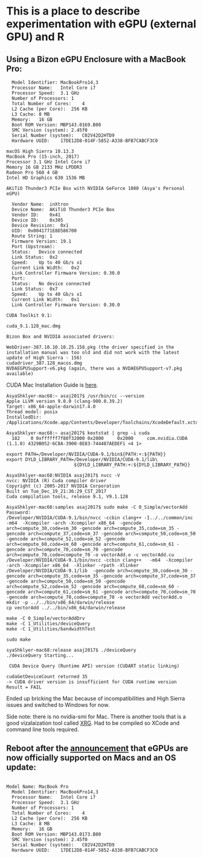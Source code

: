 # This is a place to describe experimentation with eGPU (external GPU) and R

## Using a Bizon eGPU Enclosure with a MacBook Pro:

```
  Model Identifier:	MacBookPro14,3
  Processor Name:	Intel Core i7
  Processor Speed:	3.1 GHz
  Number of Processors:	1
  Total Number of Cores:	4
  L2 Cache (per Core):	256 KB
  L3 Cache:	8 MB
  Memory:	16 GB
  Boot ROM Version:	MBP143.0169.B00
  SMC Version (system):	2.45f0
  Serial Number (system):	C02V42D2HTD9
  Hardware UUID:	17DE12D8-014F-5852-A338-BFB7CABCF3C0

```

```
macOS High Sierra 10.13.3
MacBook Pro (15-inch, 2017)
Processor 3.1 GHz Intel Core i7
Memory 16 GB 2133 MHz LPDDR3
Radeon Pro 560 4 GB
Intel HD Graphics 630 1536 MB
```

```
AKiTiO Thunder3 PCIe Box with NVIDIA GeForce 1080 (Asya's Personal eGPU)

  Vendor Name:	inXtron
  Device Name:	AKiTiO Thunder3 PCIe Box
  Vendor ID:	0x41
  Device ID:	0x305
  Device Revision:	0x1
  UID:	0x0041771E8D586700
  Route String:	1
  Firmware Version:	19.1
  Port (Upstream):
  Status:	Device connected
  Link Status:	0x2
  Speed:	Up to 40 Gb/s x1
  Current Link Width:	0x2
  Link Controller Firmware Version:	0.30.0
  Port:
  Status:	No device connected
  Link Status:	0x7
  Speed:	Up to 40 Gb/s x1
  Current Link Width:	0x1
  Link Controller Firmware Version:	0.30.0

```

```
CUDA Toolkit 9.1:

cuda_9.1.128_mac.dmg

```

```
Bizon Box and NVIDIA associated drivers:

WebDriver-387.10.10.10.25.158.pkg (the driver specified in the installation manual was too old and did not work with the latest update of High Sierra - 156)
cudadriver_387.128_macos.dmg
NVDAEGPUSupport-v6.pkg (again, there was a NVDAEGPUSupport-v7.pkg available)

```

CUDA Mac Installation Guide is [here](https://docs.nvidia.com/cuda/cuda-installation-guide-mac-os-x/index.html).

```
AsyaShklyer-mac68:~ asaj2017$ /usr/bin/cc --version
Apple LLVM version 9.0.0 (clang-900.0.39.2)
Target: x86_64-apple-darwin17.4.0
Thread model: posix
InstalledDir: /Applications/Xcode.app/Contents/Developer/Toolchains/XcodeDefault.xctoolchain/usr/bin
```

```
AsyaShklyer-mac68:~ asaj2017$ kextstat | grep -i cuda
  182    0 0xffffff7f80f32000 0x2000     0x2000     com.nvidia.CUDA (1.1.0) 4329B052-6C8A-3900-8E83-744487AEDEF1 <4 1>
```

```
export PATH=/Developer/NVIDIA/CUDA-9.1/bin${PATH:+:${PATH}}
export DYLD_LIBRARY_PATH=/Developer/NVIDIA/CUDA-9.1/lib\
                         ${DYLD_LIBRARY_PATH:+:${DYLD_LIBRARY_PATH}}
```

```
AsyaShklyer-mac68:NVIDIA asaj2017$ nvcc -V
nvcc: NVIDIA (R) Cuda compiler driver
Copyright (c) 2005-2017 NVIDIA Corporation
Built on Tue_Dec_19_21:36:29_CST_2017
Cuda compilation tools, release 9.1, V9.1.128
```

```
AsyaShklyer-mac68:samples asaj2017$ sudo make -C 0_Simple/vectorAdd
Password:
/Developer/NVIDIA/CUDA-9.1/bin/nvcc -ccbin clang++ -I../../common/inc  -m64  -Xcompiler -arch -Xcompiler x86_64  -gencode arch=compute_30,code=sm_30 -gencode arch=compute_35,code=sm_35 -gencode arch=compute_37,code=sm_37 -gencode arch=compute_50,code=sm_50 -gencode arch=compute_52,code=sm_52 -gencode arch=compute_60,code=sm_60 -gencode arch=compute_61,code=sm_61 -gencode arch=compute_70,code=sm_70 -gencode arch=compute_70,code=compute_70 -o vectorAdd.o -c vectorAdd.cu
/Developer/NVIDIA/CUDA-9.1/bin/nvcc -ccbin clang++   -m64  -Xcompiler -arch -Xcompiler x86_64  -Xlinker -rpath -Xlinker /Developer/NVIDIA/CUDA-9.1/lib  -gencode arch=compute_30,code=sm_30 -gencode arch=compute_35,code=sm_35 -gencode arch=compute_37,code=sm_37 -gencode arch=compute_50,code=sm_50 -gencode arch=compute_52,code=sm_52 -gencode arch=compute_60,code=sm_60 -gencode arch=compute_61,code=sm_61 -gencode arch=compute_70,code=sm_70 -gencode arch=compute_70,code=compute_70 -o vectorAdd vectorAdd.o
mkdir -p ../../bin/x86_64/darwin/release
cp vectorAdd ../../bin/x86_64/darwin/release
```

```
make -C 0_Simple/vectorAddDrv
make -C 1_Utilities/deviceQuery
make -C 1_Utilities/bandwidthTest
```

```
sudo make
```

```
syaShklyer-mac68:release asaj2017$ ./deviceQuery
./deviceQuery Starting...

 CUDA Device Query (Runtime API) version (CUDART static linking)

cudaGetDeviceCount returned 35
-> CUDA driver version is insufficient for CUDA runtime version
Result = FAIL
```

Ended up bricking the Mac because of incompatibilities and High Sierra issues and switched to Windows for now.



Side note: there is no nvidia-smi for Mac. There is another tools that is a good vizalaization tool called [XRG](http://www.gauchosoft.com/Products/XRG/). Had to be compiled so XCode and command line tools required.


## Reboot after the [announcement](https://support.apple.com/en-us/HT208544) that eGPUs are now officially supported on Macs and an OS update:

```

Model Name:	MacBook Pro
  Model Identifier:	MacBookPro14,3
  Processor Name:	Intel Core i7
  Processor Speed:	3.1 GHz
  Number of Processors:	1
  Total Number of Cores:	4
  L2 Cache (per Core):	256 KB
  L3 Cache:	8 MB
  Memory:	16 GB
  Boot ROM Version:	MBP143.0173.B00
  SMC Version (system):	2.45f0
  Serial Number (system):	C02V42D2HTD9
  Hardware UUID:	17DE12D8-014F-5852-A338-BFB7CABCF3C0



```


